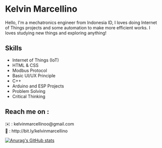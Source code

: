 <h1>Kelvin Marcellino</h1>
Hello, I'm a mechatronics engineer from Indonesia ID, I loves doing Internet of Things projects and some automation to make more efficient works.
I loves studying new things and exploring anything!

<h2>Skills</h2>
<ul>
  <li>Internet of Things (IoT)</li>
  <li>HTML & CSS</li>
  <li>Modbus Protocol</li>
  <li>Basic UI/UX Principle</li>
  <li>C++</li>
  <li>Arduino and ESP Projects</li>
  <li>Problem Solving</li>
  <li>Critical Thinking</li>
</ul>

<h2>Reach me on :</h2>
✉️ : kelvinmarcellinoo@gmail.com <br>
🔗 : http://bit.ly/kelvinmarcellino
<p></p>

  [![Anurag's GitHub stats](https://github-readme-stats.vercel.app/api?username=vinmarcell)](https://github.com/anuraghazra/github-readme-stats)

<!---
vinmarcell/vinmarcell is a ✨ special ✨ repository because its `README.md` (this file) appears on your GitHub profile.
You can click the Preview link to take a look at your changes.
--->
